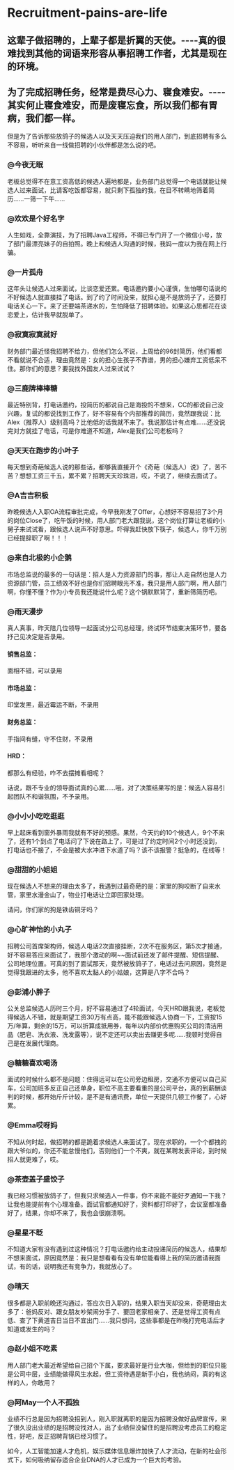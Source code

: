 # Recruitment-pains-are-life

## 这辈子做招聘的，上辈子都是折翼的天使。----真的很难找到其他的词语来形容从事招聘工作者，尤其是现在的环境。

## 为了完成招聘任务，经常是费尽心力、寝食难安。----其实何止寝食难安，而是废寝忘食，所以我们都有胃病，我们都一样。


但是为了告诉那些放鸽子的候选人以及天天压迫我们的用人部门，到底招聘有多么不容易，听听来自一线做招聘的小伙伴都是怎么说的吧。


 ### @今夜无眠 

老板总觉得不在意工资高低的候选人遍地都是，业务部门总觉得一个电话就能让候选人过来面试，比请客吃饭都容易，就只剩下孤独的我，在目不转睛地筛着简历……一筛一下午……

### @欢欢是个好名字 

人生如戏，全靠演技，为了招聘Java工程师，不得已专门开了一个微信小号，放了部门最漂亮妹子的自拍照。晚上和候选人沟通的时候，我妈一度以为我在网上行骗。


### @一片孤舟 

这年头让候选人过来面试，比谈恋爱还累。电话邀约要小心谨慎，生怕哪句话说的不好候选人就直接挂了电话。到了约了时间没来，就担心是不是放鸽子了，还要打电话关心一下。来了还要端茶递水的，生怕降低了招聘体验。如果这心思都花在谈恋爱上，估计我早就脱单了。


### @寂寞寂寞就好 

财务部门最近怪我招聘不给力，但他们怎么不说，上周给的96封简历，他们看都不看就说不合适，理由竟然是：女的担心生孩子不靠谱，男的担心嫌弃工资低呆不住。那你们的意思？要我找外国友人过来试试？

### @三鹿牌棒棒糖 

最近特别背，打电话邀约，投简历的都说自己是海投的不想来，CC的都说自己没兴趣，复试的都说找到工作了，好不容易有个内部推荐的简历，竟然跟我说：比Alex（推荐人）级别高吗？比他低的话我就不来了。我说那估计有点难……还没说完对方就挂了电话，可是你难道不知道，Alex是我们公司老板吗？

### @天天在跑步的小叶子 

每天想到奇葩候选人说的那些话，都够我直接开个《奇葩（候选人）说》了，苦不苦？想想工资三千五，累不累？招聘天天珍珠泪，哎，不说了，继续去面试了。

### @A吉吉积极 

昨晚候选人入职OA流程审批完成，今早我刚发了Offer，心想好不容易招了3个月的岗位Close了，吃午饭的时候，用人部门老大跟我说，这个岗位打算让老板的小舅子来试试看，跟候选人说声不好意思。吓得我赶快放下筷子，候选人，你千万别已经提辞职了啊！！！

### @来自北极的小企鹅 

市场总监说的最多的一句话是：招人是人力资源部门的事，那让人走自然也是人力资源部门管，员工绩效不好也是你们招聘眼光不准，我只是用人部门啊，用人部门啊，你懂不懂？作为小专员我还能说什么呢？这个锅默默背了，重新筛简历吧。

### @雨天漫步 

真人真事，昨天陪几位领导一起面试分公司总经理，终试环节结束决策环节，要各抒己见决定是否录用。

#### 销售总监：

面相不错，可以录用

#### 市场总监：

印堂发黑，最近霉运不断，不录用

#### 财务总监：

手指间有缝，守不住财，不录用

#### HRD：

都那么有经验，咋不去摆摊看相呢？

话说，跟不专业的领导面试真的心累……哦，对了决策结果写的是：候选人容易引起团队不和谐氛围，不予录用。

### @小小小吃吃逛逛 

早上起床看到窗外暴雨我就有不好的预感。果然，今天约的10个候选人，9个不来了，还有1个到点了电话问了下说在路上了，可是过了约定时间2个小时还没到，打电话也不接了，不会是被大水冲进下水道了吗？该不该报警？挺急的，在线等！

### @甜甜的小姐姐 

现在候选人不想来的理由太多了，我遇到过最奇葩的是：家里的狗咬断了自来水管，家里水漫金山了，物业打电话让立即回家处理。

请问，你们家的狗是铁齿铜牙吗？

### @心旷神怡的小丸子 

招聘公司首席架构师，候选人电话2次直接挂断，2次不在服务区，第5次才接通，好不容易答应来面试了，我那个激动的啊~~面试前还发了邮件提醒、短信提醒、公司地理位置。可真的到了面试那天，竟然被放鸽子了，电话过去问原因，竟然是觉得我跟进的太多，他不喜欢太黏人的小姑娘，这算是八字不合吗？

### @彭浦小胖子 

公关总监候选人历时三个月，好不容易通过了4轮面试，今天HRD跟我说，老板觉得候选人不错，就是期望工资30万有点高，能不能跟候选人协商一下，工资按15万/年算，剩余的15万，可以折算成抵用券，每年以内部价优惠购买公司的清洁用品（肥皂、洗衣液、洗发露等），说不定还可以卖出去赚更多呢……我顿时觉得自己是在发展代理商。

### @糖糖喜欢喝汤 

面试的时候什么都不是问题：住得远可以在公司旁边租房，交通不方便可以自己买车，公司加班多反正自己还单身，职位不高主要看重的是公司平台，真的到薪酬谈判的时候，都开始斤斤计较，是不是有通讯费，单位一天提供几顿工作餐了，心好累。

### @Emma哎呀妈 

不知从何时起，做招聘的都是跪着求候选人来面试了。现在求职的，一个个都拽的跟大爷似的，你还不能怠慢他们，否则他们一个不爽，就在某聘发表评论，到时候招人就更难了，哎。

### @茶壶盖子盛饺子 

我已经习惯被放鸽子了，但我只求候选人一件事，你不来能不能好歹通知一下我？让我也能提前有个心理准备。面试官都通知好了，资料都打印好了，会议室都准备好了，结果，你却不来了，我也会很崩溃啊。

### @星星不眨 

不知道大家有没有遇到过这种情况？打电话邀约给主动投递简历的候选人，结果却不想来面试，原因竟然是：我只是想看看有没有单位能看得上我的简历邀请我面试，有的话，说明我还有竞争力，我就放心了。

### @晴天 

很多都是入职前晚还沟通过，答应次日入职的，结果入职当天却没来，奇葩理由太多了：爸妈反对、跟女朋友吵架闹分手了、要回老家相亲了、还是觉得工资有点低、查了下黄道吉日当日不宜出门……我只想问，这些事都是在昨晚打完电话后才知道或发生的吗？

### @赵小姐不吃素 

用人部门老大最近希望给自己招个下属，要求最好是行业大咖，但给到的职位只能是公司中层，业绩能做得风生水起，但工资待遇是新手小白，我也纳闷，真的有这样的人，你敢用？

### @阿May一个人不孤独 

业绩不行总是因为招聘没招到人，刚入职就离职的是因为招聘没做好品牌宣传，来了很久没出业绩的是招聘没找对人，出了业绩但没留住的是招聘没考虑员工的稳定性，好吧，反正招聘背锅已经习惯了。




如今，人工智能加速人才危机，娱乐媒体信息爆炸加快了人才流动，在新的社会形式下，如何吸纳留存适合企业DNA的人才已成为一个巨大的考验。

